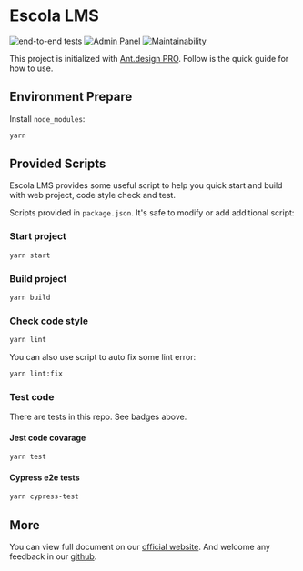 # Escola LMS

![end-to-end tests](https://github.com/EscolaLMS/Admin/actions/workflows/e2e.js.yml/badge.svg) 
[![Admin Panel](https://img.shields.io/endpoint?url=https://dashboard.cypress.io/badge/detailed/diinyp&style=flat&logo=cypress)](https://dashboard.cypress.io/projects/diinyp/runs) 
[![Maintainability](https://api.codeclimate.com/v1/badges/4391383cac54bdb7727d/maintainability)](https://codeclimate.com/github/EscolaLMS/Admin/maintainability)

This project is initialized with [Ant.design PRO](https://pro.ant.design). Follow is the quick guide for how to use.

## Environment Prepare

Install `node_modules`:

```bash
yarn
```

## Provided Scripts

Escola LMS provides some useful script to help you quick start and build with web project, code style check and test.

Scripts provided in `package.json`. It's safe to modify or add additional script:

### Start project

```bash
yarn start
```

### Build project

```bash
yarn build
```

### Check code style

```bash
yarn lint
```

You can also use script to auto fix some lint error:

```bash
yarn lint:fix
```

### Test code

There are tests in this repo. See badges above.

#### Jest code covarage

```bash
yarn test
```

#### Cypress e2e tests

```bash
yarn cypress-test
```

## More

You can view full document on our [official website](https://pro.ant.design). And welcome any feedback in our [github](https://github.com/ant-design/ant-design-pro).
